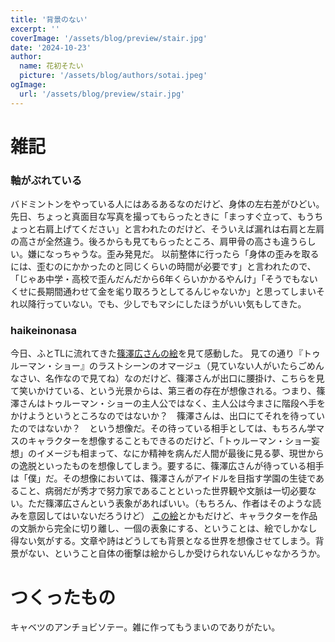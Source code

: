 ```yaml
---
title: '背景のない'
excerpt: ''
coverImage: '/assets/blog/preview/stair.jpg'
date: '2024-10-23'
author:
  name: 花初そたい
  picture: '/assets/blog/authors/sotai.jpeg'
ogImage:
  url: '/assets/blog/preview/stair.jpg'
---
```

# 雑記
### 軸がぶれている
バドミントンをやっている人にはあるあるなのだけど、身体の左右差がひどい。先日、ちょっと真面目な写真を撮ってもらったときに「まっすぐ立って、もうちょっと右肩上げてください」と言われたのだけど、そういえば漏れは右肩と左肩の高さが全然違う。後ろからも見てもらったところ、肩甲骨の高さも違うらしい。嫌になっちゃうな。歪み発見だ。
以前整体に行ったら「身体の歪みを取るには、歪むのにかかったのと同じくらいの時間が必要です」と言われたので、「じゃあ中学・高校で歪んだんだから6年くらいかかるやんけ」「そうでもないくせに長期間通わせて金を毟り取ろうとしてるんじゃないか」と思ってしまいそれ以降行っていない。でも、少しでもマシにしたほうがいい気もしてきた。

### haikeinonasa
今日、ふとTLに流れてきた[篠澤広さんの絵](https://x.com/trEcwyEDRS68545/status/1848646165971227029)を見て感動した。
見ての通り『トゥルーマン・ショー』のラストシーンのオマージュ（見ていない人がいたらごめんなさい、名作なので見てね）なのだけど、篠澤さんが出口に腰掛け、こちらを見て笑いかけている、という光景からは、第三者の存在が想像される。つまり、篠澤さんはトゥルーマン・ショーの主人公ではなく、主人公は今まさに階段へ手をかけようというところなのではないか？　篠澤さんは、出口にてそれを待っていたのではないか？　という想像だ。その待っている相手としては、もちろん学マスのキャラクターを想像することもできるのだけど、「トゥルーマン・ショー妄想」のイメージも相まって、なにか精神を病んだ人間が最後に見る夢、現世からの逸脱といったものを想像してしまう。要するに、篠澤広さんが待っている相手は「僕」だ。その想像においては、篠澤さんがアイドルを目指す学園の生徒であること、病弱だが秀才で努力家であることといった世界観や文脈は一切必要ない。ただ篠澤広さんという表象があればいい。（もちろん、作者はそのような読みを意図してはいないだろうけど）
[この絵](https://x.com/banbuuebidensu2/status/1711742291499757867)とかもだけど、キャラクターを作品の文脈から完全に切り離し、一個の表象にする、ということは、絵でしかなし得ない気がする。文章や詩はどうしても背景となる世界を想像させてしまう。背景がない、ということ自体の衝撃は絵からしか受けられないんじゃなかろうか。

# つくったもの
キャベツのアンチョビソテー。雑に作ってもうまいのでありがたい。